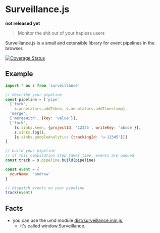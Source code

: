 # Surveillance.js

**not released yet**

> Monitor the shit out of your hapless users

Surveillance.js is a small and extensible library for event pipelines in the browser.

[![Coverage Status](https://coveralls.io/repos/github/theuprising/surveillance.js/badge.svg?branch=master)](https://coveralls.io/github/theuprising/surveillance.js?branch=master)

## Example

```js
import * as s from 'surveillance'

// describe your pipeline
const pipeline = ['pipe'
  ['fork',
    s.annotators.addToken, s.annotators.addTimestamp],
  'merge',
  ['mergeWith', {key: 'value'}],
  ['fork',
    [s.sinks.keen, {projectId: '12345', writeKey: 'abcde'}],
    s.sinks.log(),
    [s.sinks.googleAnalytics {trackingId: 'u-12345'}]]
]

// build your pipeline
// if this compilation step takes time, events are queued
const track = s.pipeline.build(pipeline)

const event = {
  yourName: 'andrew'
}

// dispatch events on your pipeline
track(event)
```

## Facts

- you can use the umd module [dist/surveillance.min.js](https://unpkg.com/surveillance),
  - it's called window.Surveillance.

